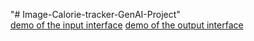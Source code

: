 "# Image-Calorie-tracker-GenAI-Project" 
<br>
[demo of the input interface](https://github.com/PankajR1998/Image-Calorie-tracker-GenAI-Project/blob/main/demo/Input_interface.png)
[demo of the output interface](https://github.com/PankajR1998/Image-Calorie-tracker-GenAI-Project/blob/main/demo/output_interface.png)
